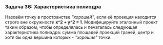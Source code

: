 ### Задача 36: Характеристика полиэдра 
Назовём точку в пространстве *"хорошей"*, если её проекция находится строго 
вне окружности **x^2 + y^2 = 1**. Модифицируйте эталонный проект таким 
образом, чтобы определялась и печаталась следующая характеристика полиэдра: 
сумма площадей проекций граней, центр и хотя бы одна вершина 
которых - *"хорошие"* точки.